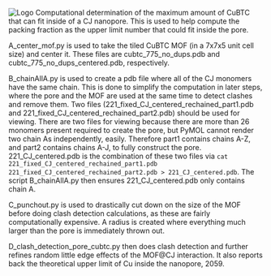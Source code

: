 ![Logo](Graphical_Abstract.png "Graphical Abstract")
Computational determination of the maximum amount of CuBTC that can fit inside of a CJ nanopore. This is used to help compute the packing fraction as the upper limit number that could fit inside the pore.

A_center_mof.py is used to take the tiled CuBTC MOF (in a 7x7x5 unit cell size) and center it. These files are cubtc_775_no_dups.pdb and cubtc_775_no_dups_centered.pdb, respectively.

B_chainAllA.py is used to create a pdb file where all of the CJ monomers have the same chain. This is done to simplify the computation in later steps, where the pore and the MOF are used at the same time to detect clashes and remove them. Two files (221_fixed_CJ_centered_rechained_part1.pdb and 221_fixed_CJ_centered_rechained_part2.pdb) should be used for viewing. There are two files for viewing because there are more than 26 monomers present required to create the pore, but PyMOL cannot render two chain As independently, easily. Therefore part1 contains chains A-Z, and part2 contains chains A-J, to fully construct the pore. 221_CJ_centered.pdb is the combination of these two files via `cat 221_fixed_CJ_centered_rechained_part1.pdb 221_fixed_CJ_centered_rechained_part2.pdb > 221_CJ_centered.pdb`. The script B_chainAllA.py then ensures 221_CJ_centered.pdb only contains chain A.

C_punchout.py is used to drastically cut down on the size of the MOF before doing clash detection calculations, as these are fairly computationally expensive. A radius is created where everything much larger than the pore is immediately thrown out.

D_clash_detection_pore_cubtc.py then does clash detection and further refines random little edge effects of the MOF@CJ interaction. It also reports back the theoretical upper limit of Cu inside the nanopore, 2059.
